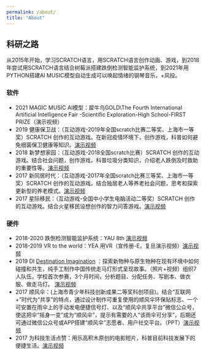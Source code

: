 ```yaml
---
permalink: /about/
title: "About"
---
```


## **科研之路**
从2015年开始，学习SCRATCH语言，用SCRATCH语言创作动画、游戏，到2018年尝试用SCRATCH语言结合树莓派搭建跌倒检测智能监护系统，到2021年用PYTHON搭建AI MUSIC模型自动生成可以唤起情绪的钢琴音乐，+风投。

### **软件**
* 2021 MAGIC MUSIC AI模型：犀牛鸟GOLD\The Fourth International Artificial Intelligence Fair -Scientific Exploration-High School-FIRST PRIZE（演示视频）
* 2019 健康保卫战：（互动游戏-2019年全国scratch比赛二等奖、上海市一等奖）SCRATCH 创作的互动游戏。在新冠疫情环境下，创作游戏，科普如何避免细菌保卫健康等知识。<a href="https://youtu.be/NtUagAgRdUI" target="_blank">演示视频</a>
* 2018 新梦想家园：（互动游戏-2018全国scratch比赛）SCRATCH 创作的互动游戏。结合社会问题，创作游戏，科普垃圾分类知识，介绍老人跌倒及时救助的重要性等。<a href="https://youtu.be/iHEgHNgnZWE" target="_blank">演示视频</a>
* 2017 新同居时代：（互动游戏-2017年全国scratch比赛三等奖、上海市一等奖）SCRATCH 创作的互动游戏。结合独居老人等养老社会问题，思考和探索更新型的养老模式。<a href="https://youtu.be/DHu9HGQEXkY" target="_blank">演示视频</a>
* 2017 星际移民：（互动游戏-全国中小学生电脑活动二等奖）SCRATCH 创作的互动游戏。结合火星移民设想创作的智力问答游戏。<a href="https://youtu.be/Mk8W5EYjwU4" target="_blank">演示视频</a>

### **硬件**
* 2018-2020 跌倒检测智能监护系统：YAU 8th <a href="https://youtu.be/1QJcMX11B6E" target="_blank">演示视频</a>
* 2018-2019 VR to the world：YEA 用VR（宣传册-E，复旦演示视频）<a href="https://youtu.be/jrJ-UrJoaZQ" target="_blank">演示视频</a>
* 2019 DI [Destination Imagination](https://destinationimagination.smugmug.com/) ：探索新物种与原生物种在现有环境中如何碰撞和共生，纯手工制作中国传统走马灯形式呈现故事。（照片+视频）组织7人队伍，学校首次参赛，3个月时间，分析题目、分配任务、写剧本、做衣服、做走马灯。 <a href="https://youtube.com/shorts/3SzJrAMCGeM" target="_blank">演示视频</a>
* 2017 顺风伞：(上海市青少年科技创新成果二等奖科创项目)。结合“互联网+”时代为“共享”的特点，通过设计制作可重复使用的顺风伞环保贴标志、一个可安置在雨伞上的手动发电便捷信号灯、以及“顺风伞共享平台”微信公众号，使这把伞“摇身一变”成为“顺风伞”，提示有需要的人“该雨伞可分享”，后期还可通过微信公众号或APP搭建“顺风伞”志愿者、用户社交平台。（PPT）<a href="https://youtu.be/1QJcMX11B6E" target="_blank">演示视频</a>
* 2017 为科技生活点赞：用乐高积木原创的电影短片，科普目前科技发展下的便捷生活。<a href="https://youtu.be/vUqS3Cit15Y" target="_blank">演示视频</a>
